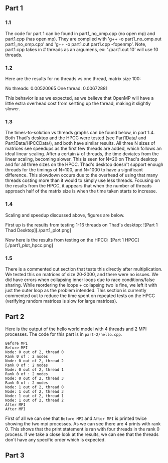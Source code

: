 ## Part 1

### 1.1

The code for part 1 can be found in part1_no_omp.cpp (no open mp) and part1.cpp (has open mp). They are compiled with 'g++ -o part1_no_omp.out part1_no_omp.cpp' and 'g++ -o part1.out part1.cpp -fopenmp'. Note, part1.cpp takes in # threads as an argumens, ex: './part1.out 10' will use 10 threads.

### 1.2

Here are the results for no threads vs one thread, matrix size 100:

No threads: 0.00520065
One thread: 0.00672881

This behavior is as we expected, as we believe that OpenMP will have a little extra overhead cost from sertting up the thread, making it slightly slower.

### 1.3

The times-to-solution vs threads graphs can be found below, in part 1.4. Both Thad's desktop and the HPCC were tested (see Part1Data/ and Part1Data/HPCCData/), and both have similar results. All three N sizes of matrices see speedups as the first few threads are added, which follows an ideal linear scaling. After a certain # of threads, the time deviates from the linear scaling, becoming slower. This is seen for N=20 on Thad's desktop and for all three sizes on the HPCC. Thad's desktop doesn't support enough threads for the timings of N=100, and N=1000 to have a significant difference. This slowdown occurs due to the overhead of using that many threads costing more than it would to simply use less threads. Focusing on the results from the HPCC, it appears that when the number of threads approach half of the matrix size is when the time taken starts to increase. 

### 1.4

Scaling and speedup discussed above, figures are below.

First up is the results from testing 1-16 threads on Thad's desktop:
![Part 1 Thad Desktop][./part1_plot.png]

Now here is the results from testing on the HPCC:
![Part 1 HPCC][./part1_plot_hpcc.png]

### 1.5
There is a commented out section that tests this directly after multiplication. We tested this on matrices of size 20-2000, and there were no issues. We did have errors when collapsing inner loops due to race conditions/false sharing. While reordering the loops + collapsing two is fine, we left it with just the outer loop as the problem intended. This section is currently commented out to reduce the time spent on repeated tests on the HPCC (verifying random matrices is slow for large matrices).

## Part 2

Here is the output of the hello world model with 4 threads and 2 MPI processes. The code for this part is in `part-2/hello.cpp`.
```
Before MPI
Before MPI
Node: 0 out of 2, thread 0
Rank 0 of : 2 nodes
Node: 0 out of 2, thread 2
Rank 0 of : 2 nodes
Node: 0 out of 2, thread 1
Rank 0 of : 2 nodes
Node: 0 out of 2, thread 3
Rank 0 of : 2 nodes
Node: 1 out of 2, thread 0
Node: 1 out of 2, thread 3
Node: 1 out of 2, thread 1
Node: 1 out of 2, thread 2
After MPI
After MPI
```
First of all we can see that `Before MPI` and `After MPI` is printed twice showing the two mpi processes. As we can see there are 4 prints with rank 0. This shows that the print statement is ran with four threads in the rank 0 process. If we take a close look at the results, we can see that the threads don't have any specific order which is expected.

## Part 3


